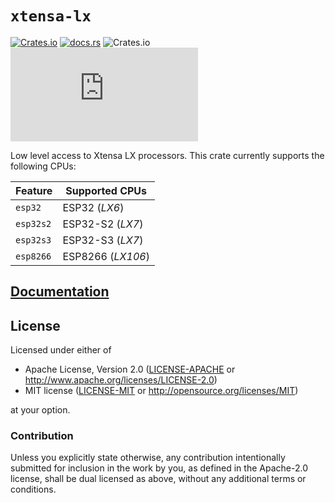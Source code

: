 # `xtensa-lx`

[![Crates.io](https://img.shields.io/crates/v/xtensa-lx?labelColor=1C2C2E&color=C96329&logo=Rust&style=flat-square)](https://crates.io/crates/xtensa-lx)
[![docs.rs](https://img.shields.io/docsrs/xtensa-lx?labelColor=1C2C2E&color=C96329&logo=rust&style=flat-square)](https://docs.rs/xtensa-lx)
![Crates.io](https://img.shields.io/crates/l/xtensa-lx?labelColor=1C2C2E&style=flat-square)
[![Matrix](https://img.shields.io/matrix/esp-rs:matrix.org?label=join%20matrix&labelColor=1C2C2E&color=BEC5C9&logo=matrix&style=flat-square)](https://matrix.to/#/#esp-rs:matrix.org)

Low level access to Xtensa LX processors. This crate currently supports the following CPUs:

| Feature   | Supported CPUs    |
| --------- | ----------------- |
| `esp32`   | ESP32 (_LX6_)     |
| `esp32s2` | ESP32-S2 (_LX7_)  |
| `esp32s3` | ESP32-S3 (_LX7_)  |
| `esp8266` | ESP8266 (_LX106_) |

## [Documentation](https://docs.rs/crate/xtensa-lx)

## License

Licensed under either of

- Apache License, Version 2.0 ([LICENSE-APACHE](LICENSE-APACHE) or
  http://www.apache.org/licenses/LICENSE-2.0)
- MIT license ([LICENSE-MIT](LICENSE-MIT) or http://opensource.org/licenses/MIT)

at your option.

### Contribution

Unless you explicitly state otherwise, any contribution intentionally submitted for inclusion in the
work by you, as defined in the Apache-2.0 license, shall be dual licensed as above, without any
additional terms or conditions.
